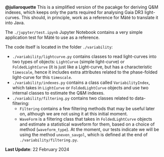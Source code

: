**@juliaroquette** This is a simplified version of the pacakge for deriving Q&M indexes, which keeps only the parts required for analysing Gaia DR3 light-curves. This should, in principle, work as a reference for Màté to translate it into Java. 

The `./jupyter/test.ipynb` Jupyter Notebook contains a very simple application test for Màté to use as a reference. 

The code itself is located in the folder `./variability`:
- `./variability/lightcurve.py` contains classes to read light-curves into two types of objects: `LightCurve` (simple light-curve) or `FoldedLightCurve` (it is just like a Light-curve, but has a characteristic `timescale`, hence it includes extra attributes related to the phase-folded light-curve for this `timescale`.
- `./variability/indexes.py` contains a class called `VariabilityIndex`, which takes in  `LightCurve` or  `FoldedLightCurve` objects and use two internal classes to estimate the Q&M indexes.
- `./variability/filtering.py` contains two classes related to data-filtering:
  - `Filtering` contains a few filtering methods that may be useful later on, although we are not using it at this initial moment.
  - `WaveForm` is a filtering class that takes in `FoldedLightCurve` objects and estimate a statistical waveform for them, based on a choice of method (`waveform_type`). At the moment, our tests indicate we will be using the method `uneven_savgol`, which is defined at the end of `./variability/filtering.py`.

**Last Update**: 22 February 2024
